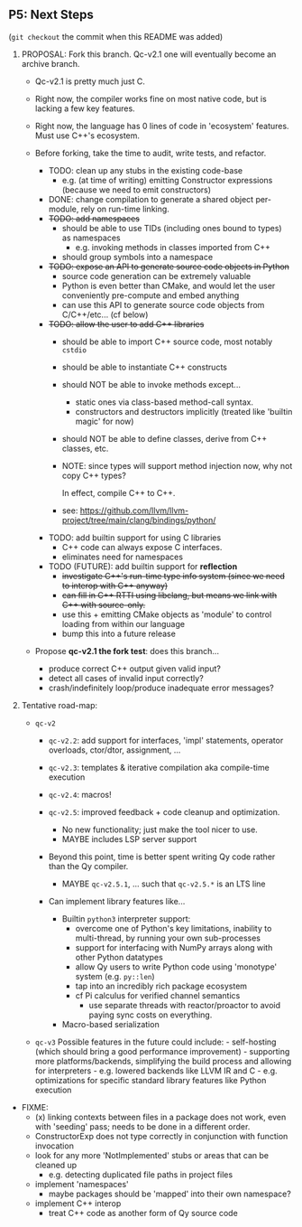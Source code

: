 ## P5: Next Steps

(`git checkout` the commit when this README was added)

1.  PROPOSAL: Fork this branch. Qc-v2.1 one will eventually become an archive branch.
    -   Qc-v2.1 is pretty much just C.
    -   Right now, the compiler works fine on most native code, but is lacking a few key features.
    -   Right now, the language has 0 lines of code in 'ecosystem' features. Must use C++'s ecosystem.
    
    -  Before forking, take the time to audit, write tests, and refactor. 
        -   TODO: clean up any stubs in the existing code-base
            -   e.g. (at time of writing) emitting Constructor expressions (because we need to emit constructors)
        -   DONE: change compilation to generate a shared object per-module, rely on run-time linking.
        -   ~~TODO: add namespaces~~
            -   should be able to use TIDs (including ones bound to types) as namespaces
                -   e.g. invoking methods in classes imported from C++
            -   should group symbols into a namespace
        -   ~~TODO: expose an API to generate source code objects in Python~~
            -   source code generation can be extremely valuable
            -   Python is even better than CMake, and would let the user conveniently pre-compute and embed anything
            -   can use this API to generate source code objects from C/C++/etc... (cf below)
        -   ~~TODO: allow the user to add C++ libraries~~
            -   should be able to import C++ source code, most notably `cstdio`
            -   should be able to instantiate C++ constructs
            -   should NOT be able to invoke methods except...
                -   static ones via class-based method-call syntax.
                -   constructors and destructors implicitly (treated like 'builtin magic' for now)
            -   should NOT be able to define classes, derive from C++ classes, etc.
            -   NOTE: since types will support method injection now, why not copy C++ types?

                In effect, compile C++ to C++.

            -   see: https://github.com/llvm/llvm-project/tree/main/clang/bindings/python/
        -   TODO: add builtin support for using C libraries
            -   C++ code can always expose C interfaces.
            -   eliminates need for namespaces
        -   TODO (FUTURE): add builtin support for **reflection**
            -   ~~investigate C++'s run-time type info system (since we need to interop with C++ anyway)~~
            -   ~~can fill in C++ RTTI using libclang, but means we link with C++ with source-only.~~
            -   use this + emitting CMake objects as 'module' to control loading from within our language
            -   bump this into a future release

    -   Propose **qc-v2.1 the fork test**: does this branch...
        -   produce correct C++ output given valid input?
        -   detect all cases of invalid input correctly?
        -   crash/indefinitely loop/produce inadequate error messages?

2.  Tentative road-map:
    -   `qc-v2`
        -   `qc-v2.2`: add support for interfaces, 'impl' statements, operator overloads, ctor/dtor, assignment, ...
        -   `qc-v2.3`: templates & iterative compilation aka compile-time execution
        -   `qc-v2.4`: macros! 
        -   `qc-v2.5`: improved feedback + code cleanup and optimization.
            -   No new functionality; just make the tool nicer to use.
            -   MAYBE includes LSP server support
            
        -   Beyond this point, time is better spent writing Qy code rather than the Qy compiler.
            -   MAYBE `qc-v2.5.1`, ... such that `qc-v2.5.*` is an LTS line
        
        -   Can implement library features like...
            -   Builtin `python3` interpreter support:
                -   overcome one of Python's key limitations, inability to multi-thread, by running your own 
                    sub-processes
                -   support for interfacing with NumPy arrays along with other Python datatypes
                -   allow Qy users to write Python code using 'monotype' system (e.g. `py::len`)
                -   tap into an incredibly rich package ecosystem
                -   cf Pi calculus for verified channel semantics
                    -   use separate threads with reactor/proactor to avoid paying sync costs on everything.
            -   Macro-based serialization

    -   `qc-v3`
            Possible features in the future could include:
            -   self-hosting (which should bring a good performance improvement)
            -   supporting more platforms/backends, simplifying the build process and allowing for interpreters
                -   e.g. lowered backends like LLVM IR and C
                -   e.g. optimizations for specific standard library features like Python execution

-   FIXME:
    -   (x) linking contexts between files in a package does not work, even with 'seeding' pass; needs to be done in a different order.
    -   ConstructorExp does not type correctly in conjunction with function invocation
    -   look for any more 'NotImplemented' stubs or areas that can be cleaned up
        -   e.g. detecting duplicated file paths in project files
    -   implement 'namespaces'
        -   maybe packages should be 'mapped' into their own namespace?
    -   implement C++ interop
        -   treat C++ code as another form of Qy source code